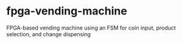 # fpga-vending-machine
FPGA-based vending machine using an FSM for coin input, product selection, and change dispensing
